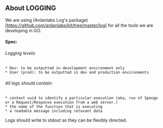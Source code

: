 ## About LOGGING

We are using (Ardanlabs Log's package)[https://github.com/ardanlabs/kit/tree/master/log] for all the tools we are developing in GO.

#### Spec:

###### Logging levels:

    * Dev: to be outputted in development environment only
    * User (prod): to be outputted in dev and production environments

###### All logs should contain:

    * context uuid to identify a particular execution (aka, run of Sponge or a Request/Response execution from a web server.)
    * the name of the function that is executing
    * a readable message including relevant data

Logs should write to stdout so they can be flexibly directed.
